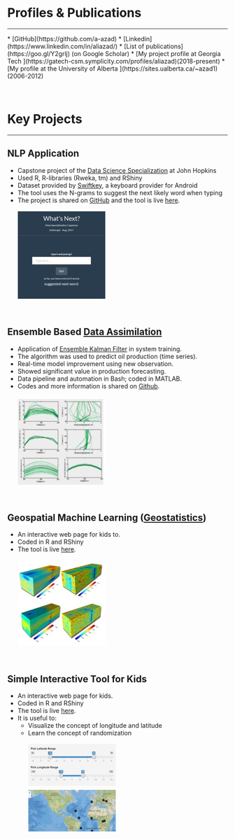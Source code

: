 # Profiles & Publications
  <hr style="height:1px;border:none;color:#333;background-color:#333;" />
  * [GitHub](https://github.com/a-azad)
  * [Linkedin](https://www.linkedin.com/in/aliazad/)
  * [List of publications](https://goo.gl/Y2grlj) (on Google Scholar)
  * [My project profile at Georgia Tech ](https://gatech-csm.symplicity.com/profiles/aliazad)(2018-present)
  * [My profile at the University of Alberta ](https://sites.ualberta.ca/~azad1)(2006-2012)
  <br><br><br>

# Key Projects
  <hr style="height:1px;border:none;color:#333;background-color:#333;" />

## NLP Application
  * Capstone project of the [Data Science Specialization](https://www.coursera.org/specializations/jhu-data-science) at John Hopkins
  * Used R, R-libraries (Rweka, tm) and RShiny
  * Dataset provided by [Swiftkey](http://www.swiftkey.com), a keyboard provider for Android
  * The tool uses the N-grams to suggest the next likely word when typing
  * The project is shared on [GitHub](https://github.com/a-azad/NLP-typing-application) and the tool is live [here](https://delgraph.shinyapps.io/MyApp/).
  <br><br>
  ![](/imgs/NLP.jpg)
  <br>

## Ensemble Based [Data Assimilation](https://en.wikipedia.org/wiki/Data_assimilation)
  * Application of [Ensemble Kalman Filter](https://en.wikipedia.org/wiki/Ensemble_Kalman_filter) in system training.
  * The algorithm was used to predict oil production (time series).
  * Real-time model improvement using new observation.
  * Showed significant value in production forecasting.
  * Data pipeline and automation in Bash; coded in MATLAB.
  * Codes and more information is shared on [Github](https://github.com/a-azad/Ensemble-Based-Forecasting).
  <br><br>
  ![](/imgs/EnKF.jpg)
  <br>

## Geospatial Machine Learning ([Geostatistics](https://en.wikipedia.org/wiki/Geostatistics))
  * An interactive web page for kids to.
  * Coded in R and RShiny
  * The tool is live [here](https://delgraph.shinyapps.io/MyTool/).
  <br><br>
  ![](/imgs/geostat.jpg)
  <br>

## Simple Interactive Tool for Kids
  * An interactive web page for kids.
  * Coded in R and RShiny
  * The tool is live [here](https://delgraph.shinyapps.io/MyTool/).
  * It is useful to:
    * Visualize the concept of longitude and latitude
    * Learn the concept of randomization
  <br><br>
  ![](/imgs/map.jpg)
  <br>
